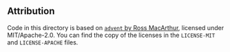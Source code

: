 ## Attribution

Code in this directory is based on [`advent` by Ross MacArthur](https://github.com/rossmacarthur/advent), licensed under MIT/Apache-2.0. You can find the copy of the licenses in the `LICENSE-MIT` and `LICENSE-APACHE` files. 

